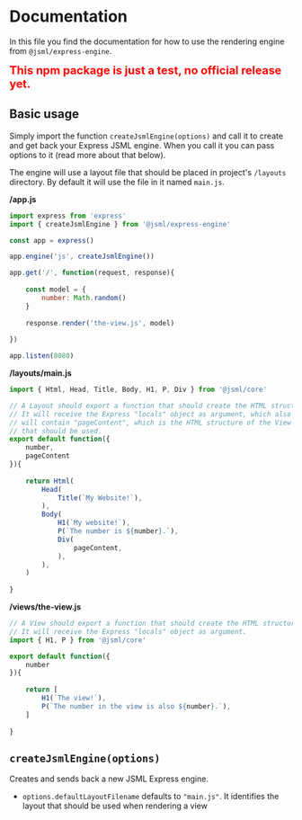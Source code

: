 # Documentation
In this file you find the documentation for how to use the rendering engine from `@jsml/express-engine`.

<div style="font-size: 20px; color: red; font-weight: bold;">
	This npm package is just a test, no official release yet.
</div>

## Basic usage
Simply import the function `createJsmlEngine(options)` and call it to create and get back your Express JSML engine. When you call it you can pass options to it (read more about that below).

The engine will use a layout file that should be placed in project's `/layouts` directory. By default it will use the file in it named `main.js`.

**/app.js**
```js
import express from 'express'
import { createJsmlEngine } from '@jsml/express-engine'

const app = express()

app.engine('js', createJsmlEngine())

app.get('/', function(request, response){
	
	const model = {
		number: Math.random()
	}
	
	response.render('the-view.js', model)
	
})

app.listen(8080)
```

**/layouts/main.js**
```js
import { Html, Head, Title, Body, H1, P, Div } from '@jsml/core'

// A Layout should export a function that should create the HTML structure.
// It will receive the Express "locals" object as argument, which also
// will contain "pageContent", which is the HTML structure of the View
// that should be used.
export default function({
	number,
	pageContent
}){
	
	return Html(
		Head(
			Title(`My Website!`),
		),
		Body(
			H1(`My website!`),
			P(`The number is ${number}.`),
			Div(
				pageContent,
			),
		),
	)
	
}
```

**/views/the-view.js**
```js
// A View should export a function that should create the HTML structure.
// It will receive the Express "locals" object as argument.
import { H1, P } from '@jsml/core'

export default function({
	number
}){
	
	return [
		H1(`The view!`),
		P(`The number in the view is also ${number}.`),
	]
	
}
```

## `createJsmlEngine(options)`
Creates and sends back a new JSML Express engine.

* `options.defaultLayoutFilename` defaults to `"main.js"`. It identifies the layout that should be used when rendering a view